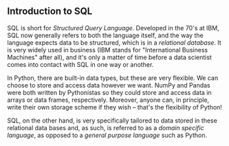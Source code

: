 ## Introduction to SQL

SQL is short for *Structured Query Language*. Developed in the 70's at IBM, SQL now generally refers to both the language itself, and the way the language expects data to be structured, which is in a *relational database*. It is very widely used in business (IBM stands for "International Business Machines" after all), and it's only a matter of time before a data scientist comes into contact with SQL in one way or another.

In Python, there are built-in data types, but these are very flexible. We can choose to store and access data however we want. NumPy and Pandas were both written by Pythonistas so they could store and access data in arrays or data frames, respectively. Moreover, anyone can, in principle, write their own storage scheme if they wish – that's the flexibility of Python!

SQL, on the other hand, is very specifically tailored to data stored in these relational data bases and, as such, is referred to as a *domain specific language*, as opposed to a *general purpose language* such as Python.